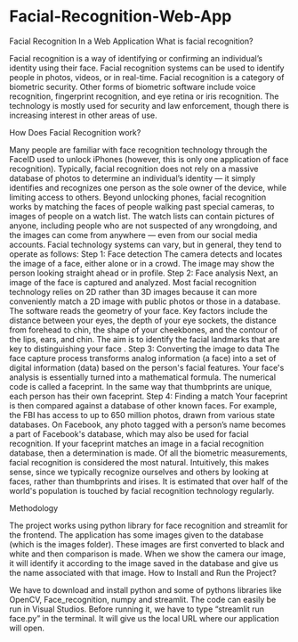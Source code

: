 # Facial-Recognition-Web-App
Facial Recognition In a Web Application
What is facial recognition?

Facial recognition is a way of identifying or confirming an individual’s identity using their face. Facial recognition systems can be used to identify people in photos, videos, or in real-time. Facial recognition is a category of biometric security. Other forms of biometric software include voice recognition, fingerprint recognition, and eye retina or iris recognition. The technology is mostly used for security and law enforcement, though there is increasing interest in other areas of use.

How Does Facial Recognition work?

Many people are familiar with face recognition technology through the FaceID used to unlock iPhones (however, this is only one application of face recognition). Typically, facial recognition does not rely on a massive database of photos to determine an individual’s identity — it simply identifies and recognizes one person as the sole owner of the device, while limiting access to others.
Beyond unlocking phones, facial recognition works by matching the faces of people walking past special cameras, to images of people on a watch list. The watch lists can contain pictures of anyone, including people who are not suspected of any wrongdoing, and the images can come from anywhere — even from our social media accounts. Facial technology systems can vary, but in general, they tend to operate as follows:
Step 1: 
Face detection
The camera detects and locates the image of a face, either alone or in a crowd. The image may show the person looking straight ahead or in profile.
Step 2: 
Face analysis
Next, an image of the face is captured and analyzed. Most facial recognition technology relies on 2D rather than 3D images because it can more conveniently match a 2D image with public photos or those in a database. The software reads the geometry of your face. Key factors include the distance between your eyes, the depth 
of your eye sockets, the distance from forehead to chin, the shape of your cheekbones, and the contour of the lips, ears, and chin. The aim is to identify the facial landmarks that are key to distinguishing your face
.
Step 3: 
Converting the image to data
The face capture process transforms analog information (a face) into a set of digital information (data) based on the person's facial features. Your face's analysis is essentially turned into a mathematical formula. The numerical code is called a faceprint. In the same way that thumbprints are unique, each person has their own faceprint.
Step 4: 
Finding a match
Your faceprint is then compared against a database of other known faces. For example, the FBI has access to up to 650 million photos, drawn from various state databases. On Facebook, any photo tagged with a person’s name becomes a part of Facebook's database, which may also be used for facial recognition. If your faceprint matches an image in a facial recognition database, then a determination is made.
Of all the biometric measurements, facial recognition is considered the most natural. Intuitively, this makes sense, since we typically recognize ourselves and others by looking at faces, rather than thumbprints and irises. It is estimated that over half of the world's population is touched by facial recognition technology regularly.

Methodology

The project works using python library for face recognition and streamlit for the frontend. The application has some images given to the database (which is the images folder). These images are first converted to black and white and then comparison is made. When we show the camera our image, it will identify it according to the image saved in the database and give us the name associated with that image.
How to Install and Run the Project?

We have to download and install python and some of pythons libraries like OpenCV, Face_recognition, numpy  and streamlit.
The code can easily be run in Visual Studios. Before running it, we have to type “streamlit run face.py” in the terminal. It will give us the local URL where our application will open. 
